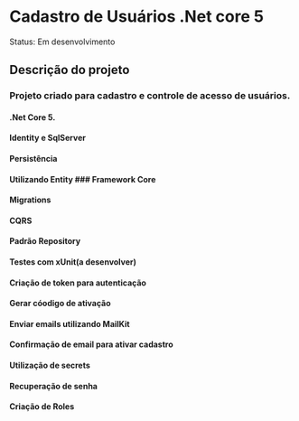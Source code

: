 # Cadastro de Usuários .Net core 5
Status: Em desenvolvimento
## Descrição do projeto
### Projeto criado para cadastro e controle de acesso de usuários.
#### .Net Core 5.
#### Identity e SqlServer
#### Persistência 
#### Utilizando Entity ### Framework Core
#### Migrations
#### CQRS
#### Padrão Repository
#### Testes com xUnit(a desenvolver)
#### Criação de token para autenticação
#### Gerar cóodigo de ativação
#### Enviar emails utilizando MailKit
#### Confirmação de email para ativar cadastro
#### Utilização de secrets
#### Recuperação de senha
#### Criação de Roles

